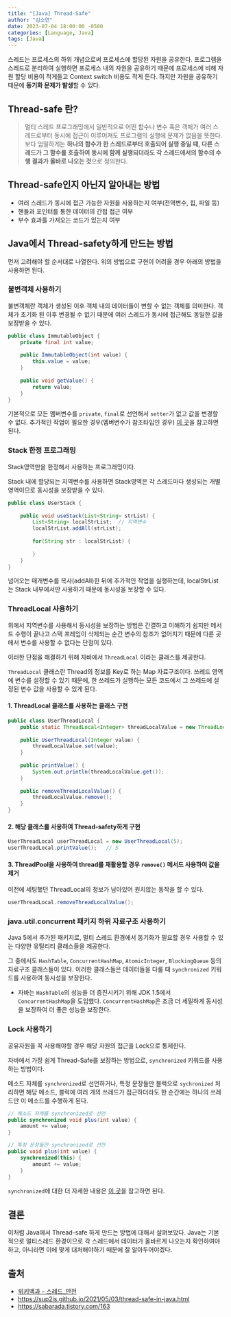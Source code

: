 ```yaml
---
title: "[Java] Thread-Safe"
author: "김소연"
date: 2023-07-04 18:00:00 -0500
categories: [Language, Java]
tags: [Java]
---
```




스레드는 프로세스의 하위 개념으로써 프로세스에 할당된 자원을 공유한다. 프로그램을 스레드로 분리하여 실행하면 프로세스 내의 자원을 공유하기 때문에 프로세스에 비해 자원 할당 비용이 적게들고 Context switch 비용도 적게 든다.
하지만 자원을 공유하기 때문에 **동기화 문제가 발생**할 수 있다.



## Thread-safe 란?

> 멀티 스레드 프로그래밍에서 일반적으로 어떤 함수나 변수 혹은 객체가 여러 스레드로부터 동시에 접근이 이루어져도 프로그램의 실행에 문제가 없음을 뜻한다. 
> 보다 엄밀하게는 **하나의 함수가 한 스레드로부터 호출되어 실행 중일 때, 다른 스레드가 그 함수를 호출하여 동시에 함께 실행되더라도 각 스레드에서의 함수의 수행 결과가 올바로 나오는 것**으로 정의한다.



## Thread-safe인지 아닌지 알아내는 방법

- 여러 스레드가 동시에 접근 가능한 자원을 사용하는지 여부(전역변수, 힙, 파일 등)
- 핸들과 포인터를 통한 데이터의 간접 접근 여부
- 부수 효과를 가져오는 코드가 있는지 여부



## Java에서 Thread-safety하게 만드는 방법

먼저 고려해야 할 순서대로 나열한다.
위의 방법으로 구현이 어려울 경우 아래의 방법을 사용하면 된다.



### 불변객체 사용하기

불변객체란 객체가 생성된 이후 객체 내의 데이터들이 변할 수 없는 객체를 의미한다.
객체가 초기화 된 이후 변경될 수 없기 때문에 여러 스레드가 동시에 접근해도 동일한 값을 보장받을 수 있다.

```java
public class ImmutableObject {
    private final int value;
    
    public ImmutableObject(int value) {
        this.value = value;
    }
    
    public void getValue() {
        return value;
    }
}
```

기본적으로 모든 멤버변수를 `private`, `final`로 선언해서 `setter`가 없고 값을 변경할 수 없다.
추가적인 작업이 필요한 경우(멤버변수가 참조타입인 경우) [이 곳](https://km-so-yeon.github.io/posts/Language-Immutable-Object/)을 참고하면 된다.



### Stack 한정 프로그래밍

Stack영역만을 한정해서 사용하는 프로그래밍이다.

Stack 내에 할당되는 지역변수를 사용하면 
Stack영역은 각 스레드마다 생성되는 개별 영역이므로 동시성을 보장받을 수 있다.

```java
public class UserStack {
    
    public void useStack(List<String> strList) {
        List<String> localStrList;	// 지역변수
        localStrList.addAll(strList);
        
        for(String str : localStrList) {
            
        }
    }
}
```

넘어오는 매개변수를 복사(addAll)한 뒤에 추가적인 작업을 실행하는데,
localStrList는 Stack 내부에서만 사용하기 때문에 동시성을 보장할 수 있다.



### ThreadLocal 사용하기

위에서 지역변수를 사용해서 동시성을 보장하는 방법은 간결하고 이해하기 쉽지만 
메서드 수행이 끝나고 스택 프레임이 삭제되는 순간 변수의 참조가 없어지기 때문에 다른 곳에서 변수를 사용할 수 없다는 단점이 있다.

이러한 단점을 해결하기 위해 자바에서 `ThreadLocal` 이라는 클래스를 제공한다.

`ThreadLocal` 클래스란 Thread의 정보를 Key로 하는 Map 자료구조이다.
쓰레드 영역에 변수를 설정할 수 있기 때문에, 한 쓰레드가 실행하는 모든 코드에서 그 쓰레드에 설정된 변수 값을 사용할 수 있게 된다.



#### 1. ThreadLocal 클래스를 사용하는 클래스 구현

```java
public class UserThreadLocal {
    public static ThreadLocal<Integer> threadLocalValue = new ThreadLocal<>();
    
    public UserThreadLocal(Integer value) {
        threadLocalValue.set(value);
    }
    
    public printValue() {
        System.out.println(threadLocalValue.get());
    }
    
    public removeThreadLocalValue() {
        threadLocalValue.remove();
    }
}
```

#### 2. 해당 클래스를 사용하여 Thread-safety하게 구현

```java
UserThreadLocal userThreadLocal = new UserThreadLocal(5);
userThreadLocal.printValue();	// 5
```

#### 3. ThreadPool을 사용하여 thread를 재활용할 경우 `remove()` **메서드 사용하여 값을 제거**
이전에 세팅했던 ThreadLocal의 정보가 남아있어 원치않는 동작을 할 수 있다.

```java
userThreadLocal.removeThreadLocalValue();
```



### java.util.concurrent 패키지 하위 자료구조 사용하기

Java 5에서 추가된 패키지로, 멀티 스레드 환경에서 동기화가 필요할 경우 사용할 수 있는 다양한 유틸리티 클래스들을 제공한다.

그 중에서도 `HashTable`, `ConcurrentHashMap`, `AtomicInteger`, `BlockingQueue` 등의 자료구조 클래스들이 있다. 이러한 클래스들은 데이터들을 다룰 때 `synchronized` 키워드를 사용하여 동시성을 보장한다.

- 자바는 `HashTable`의 성능을 더 증진시키기 위해 JDK 1.5에서 `ConcurrentHashMap`을 도입했다.
  `ConcurrentHashMap`은 조금 더 세밀하게 동시성을 보장하여 더 좋은 성능을 보장한다.



### Lock 사용하기

공유자원을 꼭 사용해야할 경우 해당 자원의 접근을 Lock으로 통제한다.

자바에서 가장 쉽게 Thread-Safe를 보장하는 방법으로, `synchronized` 키워드를 사용하는 방법이다.

메소드 자체를 `synchronized`로 선언하거나, 특정 문장들만 블럭으로 `sychronized` 처리하면
해당 메소드, 블럭에 여러 개의 쓰레드가 접근하더라도 한 순간에는 하나의 쓰레드만 이 메소드를 수행하게 된다.

```java
// 메소드 자체를 synchronized로 선언
public synchronized void plus(int value) {
    amount += value;
}

// 특정 문장들만 synchronized로 선언
public void plus(int value) {
    synchronized(this) {
        amount += value;
    }
}
```

`synchronized`에 대한 더 자세한 내용은 [이 곳](https://km-so-yeon.github.io/posts/Language-Thread/)을 참고하면 된다.



## 결론

이처럼 Java에서 Thread-safe 하게 만드는 방법에 대해서 살펴보았다. 
Java는 기본적으로 멀티스레드 환경이므로  각 스레드에서 데이터가 올바르게 나오는지 확인하여야 하고, 아니라면 이에 맞게 대처해야하기 때문에 잘 알아두어야겠다.




## 출처

- [위키백과 - 스레드_안전](https://ko.m.wikipedia.org/wiki/스레드_안전)
- https://sup2is.github.io/2021/05/03/thread-safe-in-java.html
- https://sabarada.tistory.com/163